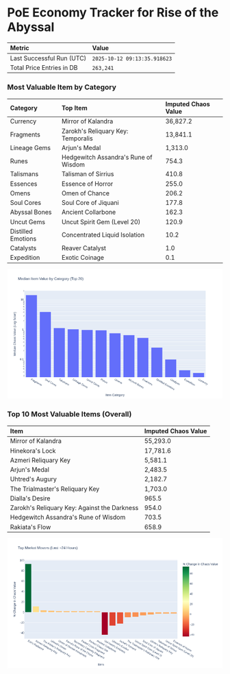 # PoE Economy Tracker for Rise of the Abyssal

<!-- START_MAINTENANCE -->
| Metric | Value |
|:---|:---|
| Last Successful Run (UTC) | `2025-10-12 09:13:35.918623` |
| Total Price Entries in DB | `263,241` |

<!-- END_MAINTENANCE -->

<!-- START_DATAFRAME_DEBUG -->
<!-- END_DATAFRAME_DEBUG -->

<!-- START_CATEGORY_ANALYSIS -->
### Most Valuable Item by Category
| Category | Top Item | Imputed Chaos Value |
| :--- | :--- | :--- |
| Currency | Mirror of Kalandra | 36,827.2 |
| Fragments | Zarokh's Reliquary Key: Temporalis | 13,841.1 |
| Lineage Gems | Arjun's Medal | 1,313.0 |
| Runes | Hedgewitch Assandra's Rune of Wisdom | 754.3 |
| Talismans | Talisman of Sirrius | 410.8 |
| Essences | Essence of Horror | 255.0 |
| Omens | Omen of Chance | 206.2 |
| Soul Cores | Soul Core of Jiquani | 177.8 |
| Abyssal Bones | Ancient Collarbone | 162.3 |
| Uncut Gems | Uncut Spirit Gem (Level 20) | 120.9 |
| Distilled Emotions | Concentrated Liquid Isolation | 10.2 |
| Catalysts | Reaver Catalyst | 1.0 |
| Expedition | Exotic Coinage | 0.1 |


![Category Analysis Chart](charts/category_analysis.png)
<!-- END_ANALYSIS -->

<!-- START_ANALYSIS -->
### Top 10 Most Valuable Items (Overall)
| Item | Imputed Chaos Value |
| :--- | :--- |
| Mirror of Kalandra | 55,293.0 |
| Hinekora's Lock | 17,781.6 |
| Azmeri Reliquary Key | 5,581.1 |
| Arjun's Medal | 2,483.5 |
| Uhtred's Augury | 2,182.7 |
| The Trialmaster's Reliquary Key | 1,703.0 |
| Dialla's Desire | 965.5 |
| Zarokh's Reliquary Key: Against the Darkness | 954.0 |
| Hedgewitch Assandra's Rune of Wisdom | 703.5 |
| Rakiata's Flow | 658.9 |


![Market Movers Chart](charts/market_movers.png)
<!-- END_ANALYSIS -->
